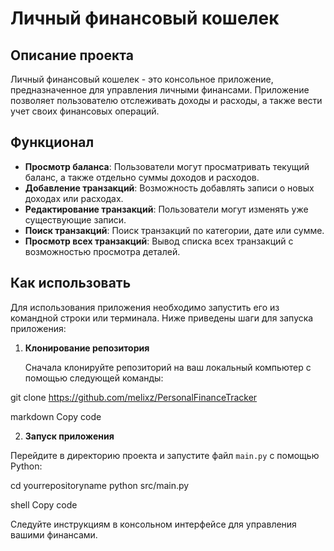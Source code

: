 # Личный финансовый кошелек

## Описание проекта

Личный финансовый кошелек - это консольное приложение, предназначенное для управления личными финансами. Приложение позволяет пользователю отслеживать доходы и расходы, а также вести учет своих финансовых операций.

## Функционал

- **Просмотр баланса**: Пользователи могут просматривать текущий баланс, а также отдельно суммы доходов и расходов.
- **Добавление транзакций**: Возможность добавлять записи о новых доходах или расходах.
- **Редактирование транзакций**: Пользователи могут изменять уже существующие записи.
- **Поиск транзакций**: Поиск транзакций по категории, дате или сумме.
- **Просмотр всех транзакций**: Вывод списка всех транзакций с возможностью просмотра деталей.

## Как использовать

Для использования приложения необходимо запустить его из командной строки или терминала. Ниже приведены шаги для запуска приложения:

1. **Клонирование репозитория**

   Сначала клонируйте репозиторий на ваш локальный компьютер с помощью следующей команды:

git clone https://github.com/melixz/PersonalFinanceTracker

markdown
Copy code

2. **Запуск приложения**

Перейдите в директорию проекта и запустите файл `main.py` с помощью Python:

cd yourrepositoryname
python src/main.py

shell
Copy code

Следуйте инструкциям в консольном интерфейсе для управления вашими финансами.
